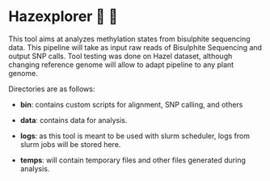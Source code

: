 # Hazexplorer :deciduous_tree: :compass:

This tool aims at analyzes methylation states from bisulphite sequencing data. This pipeline will take as input raw reads of Bisulphite Sequencing and output SNP calls.
Tool testing was done on Hazel dataset, although changing reference genome will allow to adapt pipeline to any plant genome.  

Directories are as follows:
- **bin**: contains custom scripts for alignment, SNP calling, and others 

- **data**: contains data for analysis. 

- **logs**: as this tool is meant to be used with slurm scheduler, logs from slurm jobs will be stored here.

- **temps**: will contain temporary files and other files generated during analysis. 

